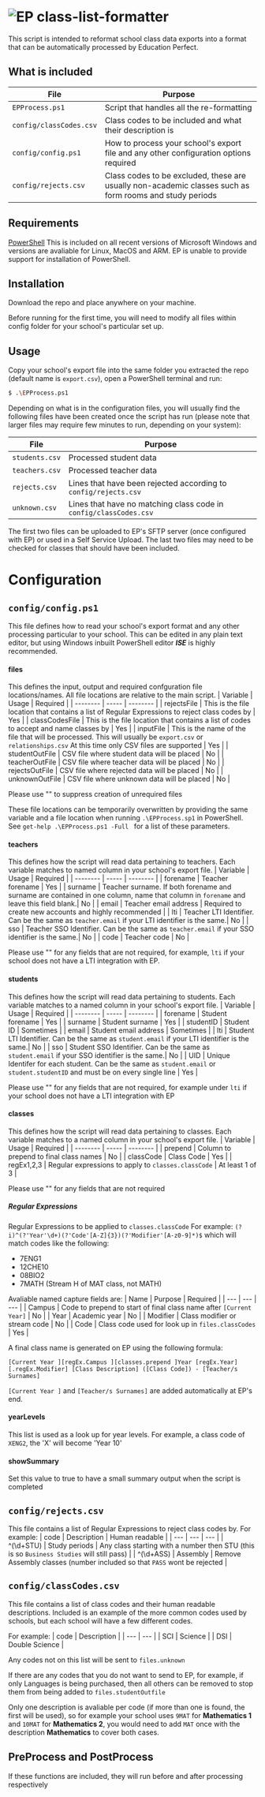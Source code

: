 # ![EP](https://www.educationperfect.com/logo_16_16.png) class-list-formatter

This script is intended to reformat school class data exports into a format that can be automatically processed by Education Perfect.

## What is included
| File | Purpose |
| ---- | ------- |
| ```EPProcess.ps1``` | Script that handles all the re-formatting |
| ```config/classCodes.csv``` | Class codes to be included and what their description is |
| ```config/config.ps1``` | How to process your school's export file and any other configuration options required |
| ```config/rejects.csv``` | Class codes to be excluded, these are usually non-academic classes such as form rooms and study periods |

## Requirements
[PowerShell](https://docs.microsoft.com/en-us/powershell/)
This is included on all recent versions of Microsoft Windows and versions are avaliable for Linux, MacOS and ARM. EP is unable to provide support for installation of PowerShell.

## Installation
Download the repo and place anywhere on your machine.

Before running for the first time, you will need to modify all files within config folder for your school's particular set up.

## Usage
Copy your school's export file into the same folder you extracted the repo (default name is ```export.csv```), open a PowerShell terminal and run:
```sh
$ .\EPProcess.ps1
```

Depending on what is in the configuration files, you will usually find the following files have been created once the script has run (please note that larger files may require few minutes to run, depending on your system):

| File | Purpose |
| ---- | ------- |
| ```students.csv``` | Processed student data |
| ```teachers.csv``` | Processed teacher data |
| ```rejects.csv``` | Lines that have been rejected according to ```config/rejects.csv``` |
| ```unknown.csv``` | Lines that have no matching class code in ```config/classCodes.csv``` |

The first two files can be uploaded to EP's SFTP server (once configured with EP) or used in a Self Service Upload.
The last two files may need to be checked for classes that should have been included.

# Configuration
## ```config/config.ps1```
This file defines how to read your school's export format and any other processing particular to your school.
This can be edited in any plain text editor, but using Windows inbuilt PowerShell editor ***ISE*** is highly recommended.

#### files
This defines the input, output and required confguration file locations/names.
All file locations are relative to the main script.
| Variable | Usage | Required |
| -------- | ----- | -------- |
| rejectsFile | This is the file location that contains a list of Regular Expressions to reject class codes by | Yes |
| classCodesFile | This is the file location that contains a list of codes to accept and name classes by | Yes |
| inputFile | This is the name of the file that will be processed. This will usually be ```export.csv``` or ```relationships.csv``` At this time only CSV files are supported | Yes |
| studentOutFile | CSV file where student data will be placed | No |
| teacherOutFile | CSV file where teacher data will be placed | No |
| rejectsOutFile | CSV file where rejected data will be placed | No |
| unknownOutFile | CSV file where unknown data will be placed | No |

Please use "" to suppress creation of unrequired files

These file locations can be temporarily overwritten by providing the same variable and a file location when running ```.\EPProcess.sp1``` in PowerShell.
See ```get-help .\EPProcess.ps1 -Full ```
for a list of these parameters.

#### teachers
This defines how the script will read data pertaining to teachers.
Each variable matches to named column in your school's export file.
| Variable | Usage | Required |
| -------- | ----- | -------- |
| forename | Teacher forename | Yes |
| surname | Teacher surname. If both forename and surname are contained in one column, name that column in ```forename``` and leave this field blank.| No | 
| email | Teacher email address | Required to create new accounts and highly recommended |
| lti | Teacher LTI Identifier. Can be the same as ```teacher.email``` if your LTI identifier is the same.| No |
| sso | Teacher SSO Identifier. Can be the same as ```teacher.email``` if your SSO identifier is the same.| No |
| code | Teacher code | No |

Please use "" for any fields that are not required, for example, ```lti``` if your school does not have a LTI integration with EP.

#### students
This defines how the script will read data pertaining to students.
Each variable matches to a named column in your school's export file.
| Variable | Usage | Required |
| -------- | ----- | -------- |
| forename | Student forename | Yes |
| surname | Student surname | Yes | 
| studentID | Student ID | Sometimes |
| email | Student email address | Sometimes |
| lti | Student LTI Identifier. Can be the same as ```student.email``` if your LTI identifier is the same.| No |
| sso | Student SSO Identifier. Can be the same as ```student.email``` if your SSO identifier is the same.| No |
| UID | Unique Identifer for each student. Can be the same as ```student.email``` or ```student.studentID``` and must be on every single line | Yes |

Please use "" for any fields that are not required, for example under ```lti``` if your school does not have a LTI integration with EP

#### classes
This defines how the script will read data pertaining to classes.
Each variable matches to a named column in your school's export file.
| Variable | Usage | Required |
| -------- | ----- | -------- |
| prepend | Column to prepend to final class names | No |
| classCode | Class Code | Yes |
| regEx1,2,3 | Regular expressions to apply to ```classes.classCode``` | At least 1 of 3 |

Please use "" for any fields that are not required

##### Regular Expressions
Regular Expressions to be applied to ```classes.classCode```
For example: ```(?i)^(?'Year'\d+)(?'Code'[A-Z]{3})(?'Modifier'[A-z0-9]*)$``` which will match codes like the following:
* 7ENG1
* 12CHE10
* 08BIO2
* 7MATH (Stream H of MAT class, not MATH)

Avaliable named capture fields are:
| Name | Purpose | Required |
| --- | --- | --- |
| Campus | Code to prepend to start of final class name after ```[Current Year]``` | No |
| Year | Academic year | No |
| Modifier | Class modifier or stream code | No |
| Code | Class code used for look up in ```files.classCodes``` | Yes |

A final class name is generated on EP using the following formula:
```
[Current Year ][regEx.Campus ][classes.prepend ]Year [regEx.Year][.regEx.Modifier] [Class Description] ([Class Code]) - [Teacher/s Surnames]
```
```[Current Year ]``` and ```[Teacher/s Surnames]``` are added automatically at EP's end.

#### yearLevels
This list is used as a look up for year levels.
For example, a class code of ```XENG2```, the 'X' will become 'Year 10'

#### showSummary
Set this value to true to have a small summary output when the script is completed

## ```config/rejects.csv```
This file contains a list of Regular Expressions to reject class codes by.
For example:
| code | Description | Human readable |
| --- | --- | --- |
| ^(\d+STU) | Study periods | Any class starting with a number then STU (this is so ```Business Studies``` will still pass) |
| ^(\d+ASS) | Assembly | Remove Assembly classes (number included so that ```PASS``` wont be rejected |

## ```config/classCodes.csv```
This file contains a list of class codes and their human readable descriptions. Included is an example of the more common codes used by schools, but each school will have a few different codes.

For example:
| code | Description |
| --- | --- |
| SCI | Science |
| DSI | Double Science |

Any codes not on this list will be sent to ```files.unknown```

If there are any codes that you do not want to send to EP, for example, if only Languages is being purchased, then all others can be removed to stop them from being added to ```files.studentOutfile```

Only one description is avaliable per code (if more than one is found, the first will be used), so for example your school uses ```9MAT``` for **Mathematics 1** and ```10MAT``` for **Mathematics 2**, you would need to add ```MAT``` once with the description **Mathematics** to cover both cases.

## PreProcess and PostProcess
If these functions are included, they will run before and after processing respectively
